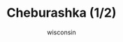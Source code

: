 ---
media: "images/rounds/round_4_2/cheburashka_1.png"
media_type: image
type: art
title: Cheburashka (1/2)
author: [wisconsin]
desc: <i>"It matters not where one comes from, only kindness does."</i> - Cheburashka
---